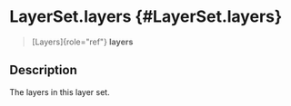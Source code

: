 LayerSet.layers {#LayerSet.layers}
===============

> [Layers]{role="ref"} **layers**

Description
-----------

The layers in this layer set.
